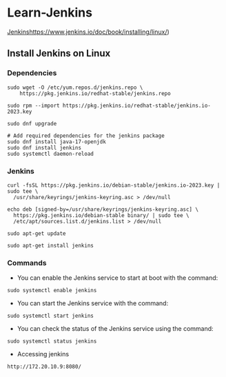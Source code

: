 # Learn-Jenkins

[Jenkins](https://www.jenkins.io/doc/book/installing/linux/)https://www.jenkins.io/doc/book/installing/linux/)
## Install Jenkins on Linux 

### Dependencies 
```
sudo wget -O /etc/yum.repos.d/jenkins.repo \
    https://pkg.jenkins.io/redhat-stable/jenkins.repo

sudo rpm --import https://pkg.jenkins.io/redhat-stable/jenkins.io-2023.key

sudo dnf upgrade

# Add required dependencies for the jenkins package
sudo dnf install java-17-openjdk
sudo dnf install jenkins
sudo systemctl daemon-reload
```

### Jenkins 
```
curl -fsSL https://pkg.jenkins.io/debian-stable/jenkins.io-2023.key | sudo tee \
  /usr/share/keyrings/jenkins-keyring.asc > /dev/null

echo deb [signed-by=/usr/share/keyrings/jenkins-keyring.asc] \
  https://pkg.jenkins.io/debian-stable binary/ | sudo tee \
  /etc/apt/sources.list.d/jenkins.list > /dev/null

sudo apt-get update

sudo apt-get install jenkins
```

### Commands 

- You can enable the Jenkins service to start at boot with the command:
```
sudo systemctl enable jenkins
```
- You can start the Jenkins service with the command:
```
sudo systemctl start jenkins
```
- You can check the status of the Jenkins service using the command:
```
sudo systemctl status jenkins
```
- Accessing jenkins
```
http://172.20.10.9:8080/
```

